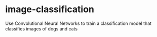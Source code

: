 # image-classification
Use Convolutional Neural Networks to train a classification model that classifies images of dogs and cats
